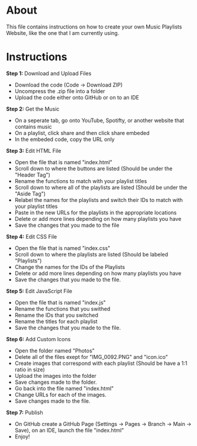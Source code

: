 # About
This file contains instructions on how to create your own Music Playlists Website, like the one that I am currently using.

# Instructions

**Step 1:** Download and Upload Files
- Download the code (Code -> Download ZIP)
- Uncompress the .zip file into a folder
- Upload the code either onto GitHub or on to an IDE

**Step 2:** Get the Music
- On a seperate tab, go onto YouTube, Spotifty, or another website that contains music
- On a playlist, click share and then click share embeded
- In the embeded code, copy the URL only

**Step 3:** Edit HTML File
- Open the file that is named "index.html"
- Scroll down to where the buttons are listed (Should be under the "Header Tag")
- Rename the functions to match with your playlist titles 
- Scroll down to where all of the playlists are listed (Should be under the "Aside Tag")
- Relabel the names for the playlists and switch their IDs to match with your playlist titles
- Paste in the new URLs for the playlists in the appropriate locations
- Delete or add more lines depending on how many playlists you have
- Save the changes that you made to the file

**Step 4:** Edit CSS File
- Open the file that is named "index.css"
- Scroll down to where the playlists are listed (Should be labeled "Playlists")
- Change the names for the IDs of the Playlists
- Delete or add more lines depending on how many playlists you have
- Save the changes that you made to the file.

**Step 5:** Edit JavaScript File
- Open the file that is named "index.js"
- Rename the functions that you swithed
- Rename the IDs that you switched
- Rename the titles for each playlist
- Save the changes that you made to the file.

**Step 6:** Add Custom Icons
- Open the folder named "Photos"
- Delete all of the files exept for "IMG_0092.PNG" and "icon.ico"
- Create images that correspond with each playlist (Should be have a 1:1 ratio in size)
- Upload the images into the folder
- Save changes made to the folder.
- Go back into the file named "index.html"
- Change URLs for each of the images.
- Save changes made to the file.

**Step 7:** Publish
- On GitHub create a GitHub Page (Settings -> Pages -> Branch -> Main -> Save), on an IDE, launch the file "index.html"
- Enjoy!
